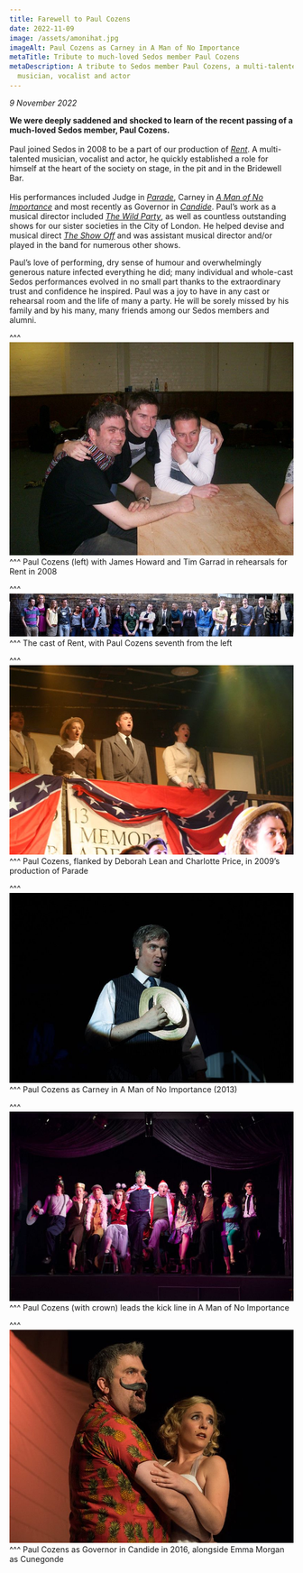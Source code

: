 ```yaml
---
title: Farewell to Paul Cozens
date: 2022-11-09
image: /assets/amonihat.jpg
imageAlt: Paul Cozens as Carney in A Man of No Importance
metaTitle: Tribute to much-loved Sedos member Paul Cozens
metaDescription: A tribute to Sedos member Paul Cozens, a multi-talented
  musician, vocalist and actor
---
```

*9 November 2022*

**We were deeply saddened and shocked to learn of the recent passing of a much-loved Sedos member, Paul Cozens.**  \
\
Paul joined Sedos in 2008 to be a part of our production of *[Rent](https://www.sedos.co.uk/shows/2008-rent)*. A multi-talented musician, vocalist and actor, he quickly established a role for himself at the heart of the society on stage, in the pit and in the Bridewell Bar.\
\
His performances included Judge in *[Parade](https://www.sedos.co.uk/shows/2009-parade)*, Carney in *[A Man of No Importance](https://www.sedos.co.uk/shows/2013-a-man-of-no-importance)* and most recently as Governor in *[Candide](https://www.sedos.co.uk/shows/2016-candide)*. Paul’s work as a musical director included *[The Wild Party](https://www.sedos.co.uk/shows/2009-the-wild-party)*, as well as countless outstanding shows for our sister societies in the City of London. He helped devise and musical direct *[The Show Off](https://www.sedos.co.uk/shows/2014-the-show-off)* and was assistant musical director and/or played in the band for numerous other shows.

Paul’s love of performing, dry sense of humour and overwhelmingly generous nature infected everything he did; many individual and whole-cast Sedos performances evolved in no small part thanks to the extraordinary trust and confidence he inspired. Paul was a joy to have in any cast or rehearsal room and the life of many a party. He will be sorely missed by his family and by his many, many friends among our Sedos members and alumni.

^^^
![Paul Cozens (left) with James Howard and Tim Garrad in rehearsals for Rent in 2008](/assets/rent.jpg)
^^^ Paul Cozens (left) with James Howard and Tim Garrad in rehearsals for Rent in 2008

^^^
![The cast of Rent, with Paul Cozens seventh from the left](/assets/rentcast.jpg)
^^^ The cast of Rent, with Paul Cozens seventh from the left

^^^
![Paul Cozens, flanked by Deborah Lean and Charlotte Price, in 2009’s production of Parade](/assets/parade.jpg)
^^^ Paul Cozens, flanked by Deborah Lean and Charlotte Price, in 2009’s production of Parade

^^^
![Paul Cozens as Carney in A Man of No Importance (2013)](/assets/amonihat.jpg)
^^^ Paul Cozens as Carney in A Man of No Importance (2013)

^^^
![Paul Cozens (with crown) leads the kick line in A Man of No Importance](/assets/amonikickline.jpg)
^^^ Paul Cozens (with crown) leads the kick line in A Man of No Importance

^^^
![Paul Cozens as Governor in Candide in 2016, alongside Emma Morgan as Cunegonde](/assets/candidepaul.jpg)
^^^ Paul Cozens as Governor in Candide in 2016, alongside Emma Morgan as Cunegonde
